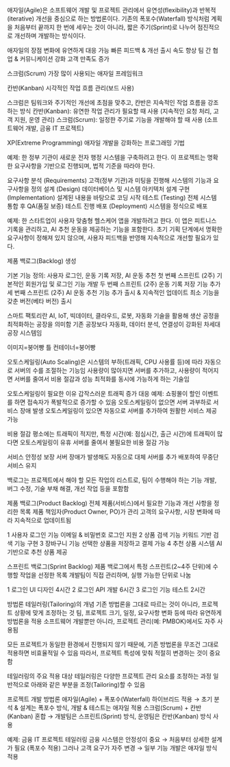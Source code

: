 애자일(Agile)은 소프트웨어 개발 및 프로젝트 관리에서 
유연성(flexibility)과 반복적(iterative) 개선을 중심으로 하는 방법론이다. 
기존의 폭포수(Waterfall) 방식처럼 계획을 처음부터 끝까지 한 번에 세우는 것이 아니라, 
짧은 주기(Sprint)로 나누어 점진적으로 개선하며 개발하는 방식이다.

애자일의 장점 
변화에 유연하게 대응 가능
빠른 피드백 & 개선
출시 속도 향상
팀 간 협업 & 커뮤니케이션 강화
고객 만족도 증가


스크럼(Scrum)
가장 많이 사용되는 애자일 프레임워크

칸반(Kanban)
시각적인 작업 흐름 관리(보드 사용)

스크럼은 팀워크와 주기적인 개선에 초점을 맞추고, 칸반은 지속적인 작업 흐름을 강조하는 방식
칸반(Kanban): 유연한 작업 관리가 필요할 때 사용 (지속적인 요청 처리, 고객 지원, 운영 관리)
스크럼(Scrum): 일정한 주기로 기능을 개발해야 할 때 사용 (소프트웨어 개발, 금융 IT 프로젝트)

XP(Extreme Programming)
애자일 개발을 강화하는 프로그래밍 기법

예제:
한 정부 기관이 새로운 전자 행정 시스템을 구축하려고 한다.
이 프로젝트는 명확한 요구사항을 기반으로 진행되며, 법적 기준을 따라야 한다.

요구사항 분석 (Requirements)
고객(정부 기관)과 미팅을 진행해 시스템의 기능과 요구사항을 정의
설계 (Design)
데이터베이스 및 시스템 아키텍처 설계
구현 (Implementation)
설계된 내용을 바탕으로 코딩 시작
테스트 (Testing)
전체 시스템 통합 후 QA(품질 보증) 테스트 진행
배포 (Deployment)
시스템을 정식으로 배포

예제:
한 스타트업이 사용자 맞춤형 헬스케어 앱을 개발하려고 한다. 이 앱은 피트니스 기록을 관리하고, 
AI 추천 운동을 제공하는 기능을 포함한다.
초기 기획 단계에서 명확한 요구사항이 정해져 있지 않으며,
사용자 피드백을 반영해 지속적으로 개선할 필요가 있다.

제품 백로그(Backlog) 생성

기본 기능 정의: 사용자 로그인, 운동 기록 저장, AI 운동 추천
첫 번째 스프린트 (2주)
기본적인 회원가입 및 로그인 기능 개발
두 번째 스프린트 (2주)
운동 기록 저장 기능 추가
세 번째 스프린트 (2주)
AI 운동 추천 기능 추가
출시 & 지속적인 업데이트
최소 기능을 갖춘 버전(베타 버전) 출시

스마트 팩토리란 AI, IoT, 빅데이터, 클라우드, 로봇, 자동화 기술을 활용해 
생산 공정을 최적화하는 공장을 의미함
기존 공장보다 자동화, 데이터 분석, 연결성이 강화된 차세대 공장 시스템임

이미지=붕어빵 틀 컨테이너=붕어빵

오토스케일링(Auto Scaling)은 시스템의 부하(트래픽, CPU 사용률 등)에 따라
자동으로 서버의 수를 조절하는 기능임
사용량이 많아지면 서버를 추가하고, 사용량이 적어지면 서버를 줄여서 
비용 절감과 성능 최적화를 동시에 가능하게 하는 기술임

오토스케일링이 필요한 이유
갑작스러운 트래픽 증가 대응
예제: 쇼핑몰이 할인 이벤트를 하면 접속자가 폭발적으로 증가할 수 있음
오토스케일링이 없으면 서버 과부하로 서비스 장애 발생
오토스케일링이 있으면 자동으로 서버를 추가하여 원활한 서비스 제공 가능

비용 절감
평소에는 트래픽이 적지만, 특정 시간(예: 점심시간, 출근 시간)에 트래픽이 많다면
오토스케일링이 유휴 서버를 줄여서 불필요한 비용 절감 가능

서비스 안정성 보장
서버 장애가 발생해도 자동으로 대체 서버를 추가 배포하여 무중단 서비스 유지

백로그는 프로젝트에서 해야 할 모든 작업의 리스트로, 팀이 수행해야 하는 기능 개발, 버그 수정,
기술 부채 해결, 개선 작업 등을 포함함 

제품 백로그(Product Backlog)
전체 제품(서비스)에서 필요한 기능과 개선 사항을 정리한 목록
제품 책임자(Product Owner, PO)가 관리
고객의 요구사항, 시장 변화에 따라 지속적으로 업데이트됨

1️ 사용자 로그인 기능	이메일 & 비밀번호 로그인 지원
2️ 상품 검색 기능	              키워드 기반 검색 기능 구현
3️ 장바구니 기능	              선택한 상품을 저장하고 결제 가능
4️ 추천 상품 시스템	              AI 기반으로 추천 상품 제공

스프린트 백로그(Sprint Backlog)
제품 백로그에서 특정 스프린트(2~4주 단위)에 수행할 작업을 선정한 목록
개발팀이 직접 관리하며, 실행 가능한 단위로 나눔

1️ 로그인 UI 디자인	     4시간
2️ 로그인 API 개발	     6시간
3️ 로그인 기능 테스트    2시간

방법론 테일러링(Tailoring)의 개념
기존 방법론을 그대로 따르는 것이 아니라, 프로젝트 상황에 맞게 조정하는 것
팀, 프로젝트 크기, 일정, 요구사항 변화 등에 따라 유연하게 방법론을 적용
소프트웨어 개발뿐만 아니라, 프로젝트 관리(예: PMBOK)에서도 자주 사용됨

모든 프로젝트가 동일한 환경에서 진행되지 않기 때문에, 기존 방법론을 무조건 그대로 적용하면
비효율적일 수 있음
따라서, 프로젝트 특성에 맞춰 적절히 변경하는 것이 중요함

테일러링의 주요 적용 대상
테일러링은 다양한 프로젝트 관리 요소를 조정하는 과정
일반적으로 아래와 같은 부분을 조정(Tailoring)할 수 있음

프로젝트 개발 방법론
애자일(Agile) + 폭포수(Waterfall) 하이브리드 적용
→ 초기 분석 & 설계는 폭포수 방식, 개발 & 테스트는 애자일 적용
스크럼(Scrum) + 칸반(Kanban) 혼합
→ 개발팀은 스프린트(Sprint) 방식, 운영팀은 칸반(Kanban) 방식 사용

예제: 금융 IT 프로젝트 테일러링
금융 시스템은 안정성이 중요 → 처음부터 상세한 설계가 필요 (폭포수 적용)
그러나 고객 요구가 자주 변경 → 일부 기능 개발은 애자일 방식 적용